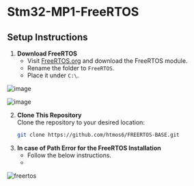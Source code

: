 # Stm32-MP1-FreeRTOS

## Setup Instructions

1. **Download FreeRTOS**  
   - Visit [FreeRTOS.org](https://en.freertos.org) and download the FreeRTOS module.  
   - Rename the folder to `FreeRTOS`.  
   - Place it under `C:\`.

![image](https://github.com/user-attachments/assets/ffc2d5bb-bd56-49c8-b971-d997fa6120a8)

![image](https://github.com/user-attachments/assets/b90b29dc-5fc6-4088-8225-a4a8e09ea937)



2. **Clone This Repository**  
   Clone the repository to your desired location:  
   ```bash
   git clone https://github.com/htmos6/FREERTOS-BASE.git

1. **In case of Path Error for the FreeRTOS Installation**
    - Follow the below instructions.
    - 
![freertos](https://github.com/user-attachments/assets/ce9fe31f-740d-4c50-81d1-76a27fd025ef)
